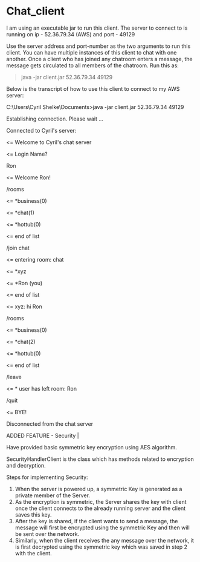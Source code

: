 # Chat_client
I am using an executable jar to run this client.
The server to connect to is running on ip - 52.36.79.34 (AWS) and port - 49129

Use the server address and port-number as the two arguments to run this client.
You can have multiple instances of this client to chat with one another.
Once a client who has joined any chatroom enters a message, the message gets circulated to all members of the chatroom.
Run this as:

> java -jar client.jar 52.36.79.34 49129


Below is the transcript of how to use this client to connect to my AWS server: 

C:\Users\Cyril Shelke\Documents>java -jar client.jar 52.36.79.34 49129

Establishing connection. Please wait ...

Connected to Cyril's server:

<= Welcome to Cyril's chat server

<= Login Name?

Ron

<= Welcome Ron!

/rooms

<= *business(0)

<= *chat(1)

<= *hottub(0)

<= end of list

/join chat

<= entering room: chat

<= *xyz

<= *Ron (you)

<= end of list

<= xyz: hi Ron

/rooms

<= *business(0)

<= *chat(2)

<= *hottub(0)

<= end of list

/leave

<= * user has left room: Ron

/quit

<= BYE!

Disconnected from the chat server



ADDED FEATURE - Security |

Have provided basic symmetric key encryption using AES algorithm.

SecurityHandlerClient is the class which has methods related to encryption and decryption.

Steps for implementing Security:

1. When the server is powered up, a symmetric Key is generated as a private member of the Server.
2. As the encryption is symmetric, the Server shares the key with client once the client connects to the already running server and the client saves this key.
3. After the key is shared, if the client wants to send a message, the message will first be encrypted using the symmetric Key and then will be sent over the network.
4. Similarly, when the client receives the any message over the network, it is first decrypted using the symmetric key which was saved in step 2 with the client.


